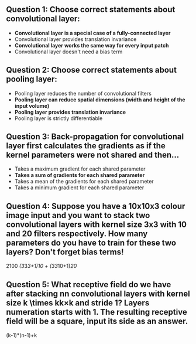 ## Question 1: Choose correct statements about convolutional layer:
* **Convolutional layer is a special case of a fully-connected layer**
* Convolutional layer provides translation invariance
* **Convolutional layer works the same way for every input patch**
* Convolutional layer doesn't need a bias term

## Question 2: Choose correct statements about pooling layer:
* Pooling layer reduces the number of convolutional filters
* **Pooling layer can reduce spatial dimensions (width and height of the input volume)**
* **Pooling layer provides translation invariance**
* Pooling layer is strictly differentiable

## Question 3: Back-propagation for convolutional layer first calculates the gradients as if the kernel parameters were not shared and then...
* Takes a maximum gradient for each shared parameter
* **Takes a sum of gradients for each shared parameter**
* Takes a mean of the gradients for each shared parameter
* Takes a minimum gradient for each shared parameter

## Question 4: Suppose you have a 10x10x3 colour image input and you want to stack two convolutional layers with kernel size 3x3 with 10 and 20 filters respectively. How many parameters do you have to train for these two layers? Don't forget bias terms!

2100 *(3*3*3+1)*10 + (3*3*10+1)*20*

## Question 5: What receptive field do we have after stacking nn convolutional layers with kernel size k \times kk×k and stride 1? Layers numeration starts with 1. The resulting receptive field will be a square, input its side as an answer.

(k-1)*(n-1)+k